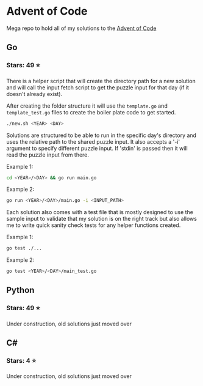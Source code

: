 # Advent of Code

Mega repo to hold all of my solutions to the [Advent of Code](https://adventofcode.com/)

## Go
### Stars: 49 :star:
There is a helper script that will create the directory path for a new solution and will call the input fetch script to get the puzzle input for that day (if it doesn't already exist).

After creating the folder structure it will use the `template.go` and `template_test.go` files to create the boiler plate code to get started.

```bash
./new.sh <YEAR> <DAY>
```

Solutions are structured to be able to run in the specific day's directory and uses the relative path to the shared puzzle input. It also accepts a '-i' argument to specify different puzzle input. If 'stdin' is passed then it will read the puzzle input from there.

Example 1:
```bash
cd <YEAR>/<DAY> && go run main.go
```

Example 2:
```bash
go run <YEAR>/<DAY>/main.go -i <INPUT_PATH>
```

Each solution also comes with a test file that is mostly designed to use the sample input to validate that my solution is on the right track but also allows me to write quick sanity check tests for any helper functions created.

Example 1:
```bash
go test ./...
```

Example 2:
```bash
go test <YEAR>/<DAY>/main_test.go
```

## Python
### Stars: 49 :star:
Under construction, old solutions just moved over

## C#
### Stars: 4 :star:
Under construction, old solutions just moved over

